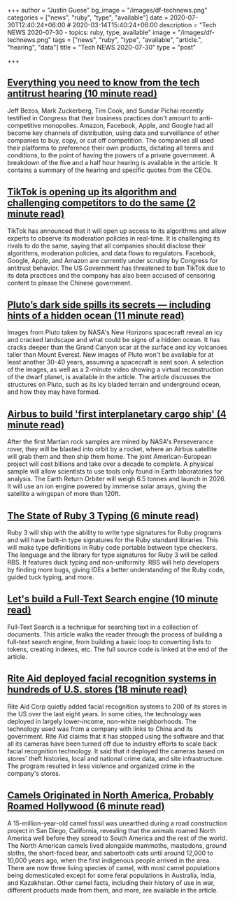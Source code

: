 +++
author = "Justin Guese"
bg_image = "/images/df-technews.png"
categories = ["news", "ruby", "type", "available"]
date = 2020-07-30T12:40:24+06:00 # 2020-03-14T15:40:24+06:00
description = "Tech NEWS 2020-07-30 - topics: ruby, type, available"
image = "/images/df-technews.png"
tags = ["news", "ruby", "type", "available", "article.", "hearing", "data"]
title = "Tech NEWS 2020-07-30"
type = "post"

+++

## [Everything you need to know from the tech antitrust hearing (10 minute read)](https://www.theverge.com/2020/7/29/21335706/antitrust-hearing-highlights-facebook-google-amazon-apple-congress-testimony/1/010001739f30e553-6ce3f956-5793-4aad-ba29-6b206ac7b0a7-000000/LgpBpujeHv17kKsRpQz3V59adpITPQ-sUQxRff8Z6m0=152)

Jeff Bezos, Mark Zuckerberg, Tim Cook, and Sundar Pichai recently testified in Congress that their business practices don't amount to anti-competitive monopolies. Amazon, Facebook, Apple, and Google had all become key channels of distribution, using data and surveillance of other companies to buy, copy, or cut off competition. The companies all used their platforms to preference their own products, dictating all terms and conditions, to the point of having the powers of a private government. A breakdown of the five and a half hour hearing is available in the article. It contains a summary of the hearing and specific quotes from the CEOs.

## [TikTok is opening up its algorithm and challenging competitors to do the same (2 minute read)](https://www.theverge.com/2020/7/29/21346390/tiktok-algorithm-moderation-policy-transparency-china/1/010001739f30e553-6ce3f956-5793-4aad-ba29-6b206ac7b0a7-000000/ByfgLL0dV2kxQqX1GAjlti3YlhdmGu7GeQcn6D572WQ=152)

TikTok has announced that it will open up access to its algorithms and allow experts to observe its moderation policies in real-time. It is challenging its rivals to do the same, saying that all companies should disclose their algorithms, moderation policies, and data flows to regulators. Facebook, Google, Apple, and Amazon are currently under scrutiny by Congress for antitrust behavior. The US Government has threatened to ban TikTok due to its data practices and the company has also been accused of censoring content to please the Chinese government.

## [Pluto’s dark side spills its secrets — including hints of a hidden ocean (11 minute read)](https://www.nature.com/immersive/d41586-020-02082-1/index.html/1/010001739f30e553-6ce3f956-5793-4aad-ba29-6b206ac7b0a7-000000/RmK-cSfhTLpPOGg2bZYDEI7PfyYIefW3z3y7hcNBC4U=152)

Images from Pluto taken by NASA's New Horizons spacecraft reveal an icy and cracked landscape and what could be signs of a hidden ocean. It has cracks deeper than the Grand Canyon scar at the surface and icy volcanoes taller than Mount Everest. New images of Pluto won't be available for at least another 30-40 years, assuming a spacecraft is sent soon. A selection of the images, as well as a 2-minute video showing a virtual reconstruction of the dwarf planet, is available in the article. The article discusses the structures on Pluto, such as its icy bladed terrain and underground ocean, and how they may have formed.

## [Airbus to build 'first interplanetary cargo ship' (4 minute read)](https://www.bbc.com/news/science-environment-53575353/1/010001739f30e553-6ce3f956-5793-4aad-ba29-6b206ac7b0a7-000000/1IE1ct5C_3g5Ub_zQMNWTk76-8jKlJxgkQwYQrRqBG0=152)

After the first Martian rock samples are mined by NASA's Perseverance rover, they will be blasted into orbit by a rocket, where an Airbus satellite will grab them and then ship them home. The joint American-European project will cost billions and take over a decade to complete. A physical sample will allow scientists to use tools only found in Earth laboratories for analysis. The Earth Return Orbiter will weigh 6.5 tonnes and launch in 2026. It will use an ion engine powered by immense solar arrays, giving the satellite a wingspan of more than 120ft.

## [The State of Ruby 3 Typing (6 minute read)](https://developer.squareup.com/blog/the-state-of-ruby-3-typing//1/010001739f30e553-6ce3f956-5793-4aad-ba29-6b206ac7b0a7-000000/oK3O0_wQSywr-z6FiVy1WMFJG1NppolNPIs1tMLPRm4=152)

Ruby 3 will ship with the ability to write type signatures for Ruby programs and will have built-in type signatures for the Ruby standard libraries. This will make type definitions in Ruby code portable between type checkers. The language and the library for type signatures for Ruby 3 will be called RBS. It features duck typing and non-uniformity. RBS will help developers by finding more bugs, giving IDEs a better understanding of the Ruby code, guided tuck typing, and more.

## [Let's build a Full-Text Search engine (10 minute read)](https://artem.krylysov.com/blog/2020/07/28/lets-build-a-full-text-search-engine//1/010001739f30e553-6ce3f956-5793-4aad-ba29-6b206ac7b0a7-000000/a7RCYVIT_CxyHCrWuA6nr1prJmhQTwADEU4BYSltr1U=152)

Full-Text Search is a technique for searching text in a collection of documents. This article walks the reader through the process of building a full-text search engine, from building a basic loop to converting lists to tokens, creating indexes, etc. The full source code is linked at the end of the article.

## [Rite Aid deployed facial recognition systems in hundreds of U.S. stores (18 minute read)](https://www.reuters.com/investigates/special-report/usa-riteaid-software//1/010001739f30e553-6ce3f956-5793-4aad-ba29-6b206ac7b0a7-000000/tNshlzwNcT-VJUcWBuYh0F94GYPMqO4ZpCC6xQ3uAKA=152)

Rite Aid Corp quietly added facial recognition systems to 200 of its stores in the US over the last eight years. In some cities, the technology was deployed in largely lower-income, non-white neighborhoods. The technology used was from a company with links to China and its government. Rite Aid claims that it has stopped using the software and that all its cameras have been turned off due to industry efforts to scale back facial recognition technology. It said that it deployed the cameras based on stores' theft histories, local and national crime data, and site infrastructure. The program resulted in less violence and organized crime in the company's stores.

## [Camels Originated in North America, Probably Roamed Hollywood (6 minute read)](https://interestingengineering.com/camels-originated-in-north-america-probably-roamed-hollywood/1/010001739f30e553-6ce3f956-5793-4aad-ba29-6b206ac7b0a7-000000/1iy7Vm30kSANwI6VjaNmrWCB0mVkZvsiSTH24RQ43Ac=152)

A 15-million-year-old camel fossil was unearthed during a road construction project in San Diego, California, revealing that the animals roamed North America well before they spread to South America and the rest of the world. The North American camels lived alongside mammoths, mastodons, ground sloths, the short-faced bear, and sabertooth cats until around 12,000 to 10,000 years ago, when the first indigenous people arrived in the area. There are now three living species of camel, with most camel populations being domesticated except for some feral populations in Australia, India, and Kazakhstan. Other camel facts, including their history of use in war, different products made from them, and more, are available in the article.

